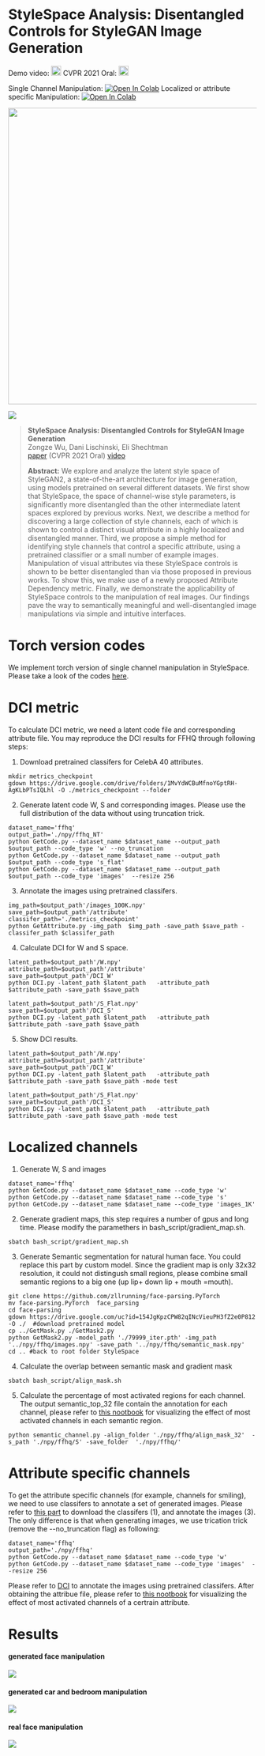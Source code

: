 # StyleSpace Analysis: Disentangled Controls for StyleGAN Image Generation 

Demo video: <a href="https://youtu.be/U7qRotRGr1w"><img src="https://img.shields.io/badge/-YouTube-red?&style=for-the-badge&logo=youtube&logoColor=white" height=20></a>
CVPR 2021 Oral: <a href="https://arxiv.org/abs/2011.12799"><img src="https://upload.wikimedia.org/wikipedia/commons/a/a8/ArXiv_web.svg" height=20></a>

Single Channel Manipulation: [![Open In Colab](https://colab.research.google.com/assets/colab-badge.svg)](https://github.com/betterze/StyleSpace/blob/main/StyleSpace_single.ipynb)
Localized or attribute specific Manipulation: [![Open In Colab](https://colab.research.google.com/assets/colab-badge.svg)](https://github.com/betterze/StyleSpace/blob/main/StyleSpace_advance.ipynb)


<p align="center">
  <a href="https://youtu.be/U7qRotRGr1w"><img src='https://github.com/betterze/StyleSpace/blob/main/imgs/stylespace_short.gif' width=600 ></a>
</p>

![](imgs/disentanglement.png)

> **StyleSpace Analysis: Disentangled Controls for StyleGAN Image Generation**<br>
Zongze Wu, Dani Lischinski, Eli Shechtman <br>
> [paper](https://arxiv.org/abs/2011.12799) (CVPR 2021 Oral) 
> [video](https://youtu.be/U7qRotRGr1w)
>
>**Abstract:** We explore and analyze the latent style space of StyleGAN2, a state-of-the-art architecture for image generation, using models pretrained on several different datasets. We first show that StyleSpace, the space of channel-wise style parameters, is significantly more disentangled than the other intermediate latent spaces explored by previous works. Next, we describe a method for discovering a large collection of style channels, each of which is shown to control a distinct visual attribute in a highly localized and disentangled manner. Third, we propose a simple method for identifying style channels that control a specific attribute, using a pretrained classifier or a small number of example images. Manipulation of visual attributes via these StyleSpace controls is shown to be better disentangled than via those proposed in previous works. To show this, we make use of a newly proposed Attribute Dependency metric. Finally, we demonstrate the applicability of StyleSpace controls to the manipulation of real images. Our findings pave the way to semantically meaningful and well-disentangled image manipulations via simple and intuitive interfaces.


# Torch version codes

We implement torch version of single channel manipulation in StyleSpace. Please take a look of the codes [here](https://github.com/orpatashnik/StyleCLIP/blob/main/global_torch/manipulate.py). 

# DCI metric

To calculate DCI metric, we need a latent code file and corresponding attribute file. You may reproduce the DCI results for FFHQ through following steps:

1. Download pretrained classifers for CelebA 40 attributes.
```
mkdir metrics_checkpoint
gdown https://drive.google.com/drive/folders/1MvYdWCBuMfnoYGptRH-AgKLbPTsIQLhl -O ./metrics_checkpoint --folder
```
2. Generate latent code W, S and corresponding images. Please use the full distribution of the data without using truncation trick.
```
dataset_name='ffhq' 
output_path='./npy/ffhq_NT'
python GetCode.py --dataset_name $dataset_name --output_path $output_path --code_type 'w' --no_truncation
python GetCode.py --dataset_name $dataset_name --output_path $output_path --code_type 's_flat' 
python GetCode.py --dataset_name $dataset_name --output_path $output_path --code_type 'images'  --resize 256
```
3. Annotate the images using pretrained classifers.
```
img_path=$output_path'/images_100K.npy'
save_path=$output_path'/attribute'
classifer_path='./metrics_checkpoint'
python GetAttribute.py -img_path  $img_path -save_path $save_path -classifer_path $classifer_path
```
4. Calculate DCI for W and S space. 
```
latent_path=$output_path'/W.npy'
attribute_path=$output_path'/attribute'
save_path=$output_path'/DCI_W'
python DCI.py -latent_path $latent_path   -attribute_path $attribute_path -save_path $save_path

latent_path=$output_path'/S_Flat.npy'
save_path=$output_path'/DCI_S'
python DCI.py -latent_path $latent_path   -attribute_path $attribute_path -save_path $save_path
```
5. Show DCI results. 
```
latent_path=$output_path'/W.npy'
attribute_path=$output_path'/attribute'
save_path=$output_path'/DCI_W'
python DCI.py -latent_path $latent_path   -attribute_path $attribute_path -save_path $save_path -mode test

latent_path=$output_path'/S_Flat.npy'
save_path=$output_path'/DCI_S'
python DCI.py -latent_path $latent_path   -attribute_path $attribute_path -save_path $save_path -mode test
```

# Localized channels
1. Generate W, S and images 
```
dataset_name='ffhq'
python GetCode.py --dataset_name $dataset_name --code_type 'w'
python GetCode.py --dataset_name $dataset_name --code_type 's'
python GetCode.py --dataset_name $dataset_name --code_type 'images_1K'
```

2. Generate gradient maps, this step requires a number of gpus and long time. Please modify the paramethers in bash_script/gradient_map.sh.
```
sbatch bash_script/gradient_map.sh
```

3. Generate Semantic segmentation for natural human face. You could replace this part by custom model. Since the gradient map is only 32x32 resolution, it could not distingush small regions, please combine small semantic regions to a big one (up lip+ down lip + mouth =mouth).
```
git clone https://github.com/zllrunning/face-parsing.PyTorch
mv face-parsing.PyTorch  face_parsing
cd face-parsing
gdown https://drive.google.com/uc?id=154JgKpzCPW82qINcVieuPH3fZ2e0P812 -O ./  #download pretrained model 
cp ../GetMask.py ./GetMask2.py
python GetMask2.py -model_path './79999_iter.pth' -img_path '../npy/ffhq/images.npy' -save_path '../npy/ffhq/semantic_mask.npy'
cd .. #back to root folder StyleSpace
```

4. Calculate the overlap between semantic mask and gradient mask
```
sbatch bash_script/align_mask.sh
```

5. Calculate the percentage of most activated regions for each channel. The output semantic_top_32 file contain the annotation for each channel, please refer to [this nootbook](https://github.com/betterze/StyleSpace/blob/main/StyleSpace_advance.ipynb) for visualizing the effect of most activated channels in each semantic region. 
```
python semantic_channel.py -align_folder './npy/ffhq/align_mask_32'  -s_path './npy/ffhq/S' -save_folder  './npy/ffhq/' 
```

# Attribute specific channels

To get the attribute specific channels (for example, channels for smiling), we need to use classifers to annotate a set of generated images. Please refer to [this part](https://github.com/betterze/StyleSpace#dci-metric) to download the classifers (1), and annotate the images (3). The only difference is that when generating images, we use trication trick (remove the  --no_truncation flag) as following:

```
dataset_name='ffhq' 
output_path='./npy/ffhq'
python GetCode.py --dataset_name $dataset_name --code_type 'w' 
python GetCode.py --dataset_name $dataset_name --code_type 'images'  --resize 256
```

Please refer to [DCI](https://github.com/betterze/StyleSpace#dci-metric) to annotate the images using pretrained classifers.
After obtaining the attribue file, please refer to [this nootbook](https://github.com/betterze/StyleSpace/blob/main/StyleSpace_advance.ipynb) for visualizing the effect of most activated channels of a certrain attribute.




# Results
#### generated face manipulation
![](imgs/ffhq.png)

#### generated car and bedroom manipulation
![](imgs/car_bed.png)
#### real face manipulation
![](imgs/real.png)



